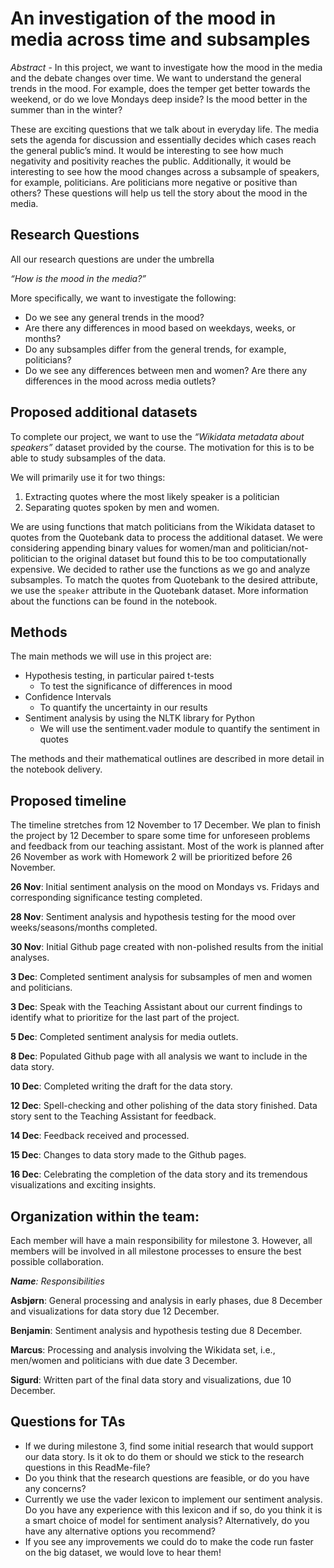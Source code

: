 
# An investigation of the mood in media across time and subsamples
*Abstract* - In this project, we want to investigate how the mood in the media and the debate changes over time. We want to understand the general trends in the mood. For example, does the temper get better towards the weekend, or do we love Mondays deep inside? Is the mood better in the summer than in the winter?

These are exciting questions that we talk about in everyday life. The media sets the agenda for discussion and essentially decides which cases reach the general public’s mind. It would be interesting to see how much negativity and positivity reaches the public. Additionally, it would be interesting to see how the mood changes across a subsample of speakers, for example, politicians. Are politicians more negative or positive than others? These questions will help us tell the story about the mood in the media.

## Research Questions

All our research questions are under the umbrella 

*“How is the mood in the media?”* 

More specifically, we want to investigate the following:
* Do we see any general trends in the mood?
* Are there any differences in mood based on weekdays, weeks, or months?
* Do any subsamples differ from the general trends, for example, politicians?
* Do we see any differences between men and women?
Are there any differences in the mood across media outlets?



## Proposed additional datasets
To complete our project, we want to use the *“Wikidata metadata about speakers”* dataset provided by the course. The motivation for this is to be able to study subsamples of the data. 

We will primarily use it for two things:
 1) Extracting quotes where the most likely speaker is a politician
 2) Separating quotes spoken by men and women.

We are using functions that match politicians from the Wikidata dataset to quotes from the Quotebank data to process the additional dataset. We were considering appending binary values for women/man and politician/not-politician to the original dataset but found this to be too computationally expensive. We decided to rather use the functions as we go and analyze subsamples. To match the quotes from Quotebank to the desired attribute, we use the `speaker` attribute in the Quotebank dataset. More information about the functions can be found in the notebook. 
 
## Methods
The main methods we will use in this project are:
* Hypothesis testing, in particular paired t-tests
    * To test the significance of differences in mood
* Confidence Intervals
    * To quantify the uncertainty in our results
* Sentiment analysis by using the NLTK library for Python
    * We will use the sentiment.vader module to quantify the sentiment in quotes 

The methods and their mathematical outlines are described in more detail in the notebook delivery.

## Proposed timeline
The timeline stretches from 12 November to 17 December. We plan to finish the project by 12 December to spare some time for unforeseen problems and feedback from our teaching assistant. Most of the work is planned after 26 November as work with Homework 2 will be prioritized before 26 November.

__26 Nov__: Initial sentiment analysis on the mood on Mondays vs. Fridays and corresponding significance testing completed.

__28 Nov__: Sentiment analysis and hypothesis testing for the mood over weeks/seasons/months completed.

__30 Nov__: Initial Github page created with non-polished results from the initial analyses.

__3 Dec__: Completed sentiment analysis for subsamples of men and women and politicians.

__3 Dec__: Speak with the Teaching Assistant about our current findings to identify what to prioritize for the last part of the project.

__5 Dec__: Completed sentiment analysis for media outlets.

__8 Dec__: Populated Github page with all analysis we want to include in the data story.

__10 Dec__: Completed writing the draft for the data story.

__12 Dec__: Spell-checking and other polishing of the data story finished. Data story sent to the Teaching Assistant for feedback.

__14 Dec__: Feedback received and processed. 

__15 Dec__: Changes to data story made to the Github pages.

__16 Dec__: Celebrating the completion of the data story and its tremendous visualizations and exciting insights.

## Organization within the team:
Each member will have a main responsibility for milestone 3. However, all members will be involved in all milestone processes to ensure the best possible collaboration.

*__Name__: Responsibilities*

__Asbjørn__: General processing and analysis in early phases, due 8 December and visualizations for data story due 12 December.

__Benjamin__: Sentiment analysis and hypothesis testing due 8 December.

__Marcus__: Processing and analysis involving the Wikidata set, i.e., men/women and politicians with due date 3 December.

__Sigurd__: Written part of the final data story and visualizations, due 10 December.

## Questions for TAs
* If we during milestone 3, find some initial research that would support our data story. Is it ok to do them or should we stick to the research questions in this ReadMe-file?
* Do you think that the research questions are feasible, or do you have any concerns?
* Currently we use the vader lexicon to implement our sentiment analysis. Do you have any experience with this lexicon and if so, do you think it is a smart choice of model for sentiment analysis? Alternatively, do you have any alternative options you recommend? 
* If you see any improvements we could do to make the code run faster on the big dataset, we would love to hear them!
